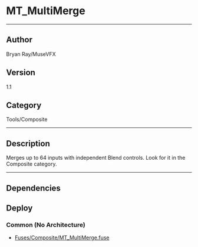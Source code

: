 # MT_MultiMerge
___

## Author
Bryan Ray/MuseVFX

## Version
1.1

## Category
Tools/Composite

___

## Description
<p>Merges up to 64 inputs with independent Blend controls. Look for it in the Composite category.</p>

___

## Dependencies

## Deploy

### Common (No Architecture)

<ul>
<li><a href="https://gitlab.com/WeSuckLess/Reactor/-/blob/master/Atoms/com.MuseVFX.MultiMerge/Fuses/Composite/MT_MultiMerge.fuse?ref_type=heads">Fuses/Composite/MT_MultiMerge.fuse</a></li>
</ul>
